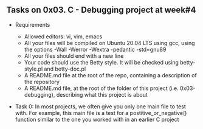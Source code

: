 ## Tasks on 0x03. C - Debugging project at week#4

 - Requirements
	- Allowed editors: vi, vim, emacs
	- All your files will be compiled on Ubuntu 20.04 LTS using gcc, using the options -Wall -Werror -Wextra -pedantic -std=gnu89
	- All your files should end with a new line
	- Your code should use the Betty style. It will be checked using betty-style.pl and betty-doc.pl
	- A README.md file at the root of the repo, containing a description of the repository
	- A README.md file, at the root of the folder of this project (i.e. 0x03-debugging), describing what this project is about

 - Task 0: In most projects, we often give you only one main file to test with. For example, this main file is a test for a postitive_or_negative() function similar to the one you worked with in an earlier C project
